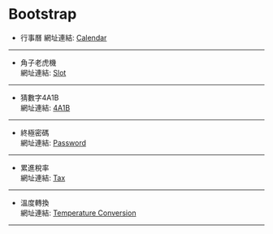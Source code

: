 # Bootstrap  
* 行事曆 
網址連結:
[Calendar](https://2018buildschool.azurewebsites.net/JavaScript/Calendar.html)  
---

* 角子老虎機   
網址連結:
[Slot](https://2018buildschool.azurewebsites.net/JavaScript/Slot.html)  
---

* 猜數字4A1B  
網址連結:
[4A1B](https://2018buildschool.azurewebsites.net/JavaScript/4A1B.html)  
---

* 終極密碼  
網址連結:
[Password](https://2018buildschool.azurewebsites.net/JavaScript/Password.html)  
---

* 累進稅率  
網址連結:
[Tax](https://2018buildschool.azurewebsites.net/JavaScript/Tax.html)  
---

* 溫度轉換  
網址連結:
[Temperature Conversion](https://2018buildschool.azurewebsites.net/JavaScript/TemperatureConversion.html)  
---

 

